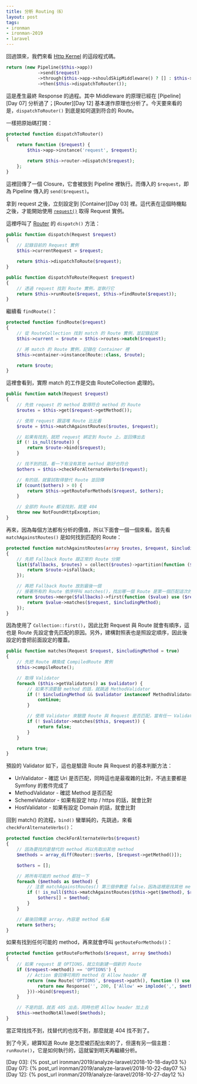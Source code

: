 ```yaml
---
title: 分析 Routing（6）
layout: post
tags:
- ironman
- ironman-2019
- laravel
---
```


回過頭來，我們來看 [Http Kernel][] 的這段程式碼。

```php
return (new Pipeline($this->app))
            ->send($request)
            ->through($this->app->shouldSkipMiddleware() ? [] : $this->middleware)
            ->then($this->dispatchToRouter());
```

這是產生最終 Response 的過程。其中 Middleware 的原理已經在 [Pipeline][Day 07] 分析過了；[Router][Day 12] 基本運作原理也分析了。今天要來看的是，`dispatchToRouter()` 到底是如何選到符合的 Route。

一樣把原始碼打開：

```php
protected function dispatchToRouter()
{
    return function ($request) {
        $this->app->instance('request', $request);

        return $this->router->dispatch($request);
    };
}
```

這裡回傳了一個 Closure，它會被放到 Pipeline 裡執行。而傳入的 `$request`，即為 Pipeline 傳入的 `send($request)`。

拿到 request 之後，立刻設定到 [Container][Day 03] 裡。這代表在這個時機點之後，才能開始使用 [`request()`](https://github.com/laravel/framework/blob/v5.7.6/src/Illuminate/Foundation/helpers.php#L718-L731) 取得 Request 實例。

這裡呼叫了 [Router][] 的 `dispatch()` 方法：

```php
public function dispatch(Request $request)
{
    // 記錄目前的 Request 實例
    $this->currentRequest = $request;

    return $this->dispatchToRoute($request);
}

public function dispatchToRoute(Request $request)
{
    // 透過 request 找到 Route 實例，並執行它
    return $this->runRoute($request, $this->findRoute($request));
}
```

繼續看 `findRoute()`：

```php
protected function findRoute($request)
{
    // 從 RouteCollection 找到 match 的 Route 實例，並記錄起來
    $this->current = $route = $this->routes->match($request);

    // 將 match 的 Route 實例，記錄在 Container 裡
    $this->container->instance(Route::class, $route);

    return $route;
}
```

這裡會看到，實際 match 的工作是交由 RouteCollection 處理的。

```php
public function match(Request $request)
{
    // 先依 request 的 method 取得符合 method 的 Route
    $routes = $this->get($request->getMethod());

    // 使用 request 跟這堆 Route 比比看
    $route = $this->matchAgainstRoutes($routes, $request);

    // 如果有找到，就把 request 綁定到 Route 上，並回傳出去
    if (! is_null($route)) {
        return $route->bind($request);
    }

    // 找不到的話，看一下有沒有其他 method 剛好也符合  
    $others = $this->checkForAlternateVerbs($request);

    // 有的話，就嘗試取得替代 Route 並回傳 
    if (count($others) > 0) {
        return $this->getRouteForMethods($request, $others);
    }

    // 全部的 Route 都沒找到，就是 404
    throw new NotFoundHttpException;
}
```

再來，因為每個方法都有分析的價值，所以下面會一個一個來看。首先看 `matchAgainstRoutes()` 是如何找到匹配的 Route：

```php
protected function matchAgainstRoutes(array $routes, $request, $includingMethod = true)
{
    // 先把 Fallback Route 跟正常的 Route 分開
    list($fallbacks, $routes) = collect($routes)->partition(function ($route) {
        return $route->isFallback;
    });

    // 再把 Fallback Route 放到最後一個
    // 接著所有的 Route 依序呼叫 matches()，找出哪一個 Route 是第一個匹配這次的 request 
    return $routes->merge($fallbacks)->first(function ($value) use ($request, $includingMethod) {
        return $value->matches($request, $includingMethod);
    });
}
```

因為使用了 `Collection::first()`，因此比對 Request 與 Route 就會有順序，這也是 Route 先設定會先匹配的原因。另外，建構對照表也是照設定順序，因此後設定的會把前面設定的覆蓋。

```php
public function matches(Request $request, $includingMethod = true)
{
    // 先把 Route 轉換成 CompiledRoute 實例
    $this->compileRoute();

    // 取得 Validator 
    foreach ($this->getValidators() as $validator) {
        // 如果不須要驗 method 的話，就跳過 MethodValidator
        if (! $includingMethod && $validator instanceof MethodValidator) {
            continue;
        }

        // 使用 Validator 來驗證 Route 與 Request 是否匹配，當有任一 Validator 不匹配的話，就會直接中止
        if (! $validator->matches($this, $request)) {
            return false;
        }
    }

    return true;
}
```

預設的 Validator 如下，這也是驗證 Route 與 Request 的基本判斷方法：

* UriValidator - 確認 Uri 是否匹配，同時這也是最複雜的比對，不過主要都是 Symfony 的套件完成了
* MethodValidator - 確認 Method 是否匹配
* SchemeValidator - 如果有設定 http / https 的話，就會比對
* HostValidator - 如果有設定 Domain 的話，就會比對

回到 match() 的流程，`bind()` 蠻單純的，先跳過，來看 `checkForAlternateVerbs()`：

```php
protected function checkForAlternateVerbs($request)
{
    // 因為要找的是替代的 method 所以先取出其他 method
    $methods = array_diff(Router::$verbs, [$request->getMethod()]);

    $others = [];

    // 將所有可能的 method 都找一下
    foreach ($methods as $method) {
        // 注意 matchAgainstRoutes() 第三個參數是 false，因為這裡是找其他 method 的可能性
        if (! is_null($this->matchAgainstRoutes($this->get($method), $request, false))) {
            $others[] = $method;
        }
    }

    // 最後回傳是 array，內容是 method 名稱
    return $others;
}
```

如果有找到任何可能的 method，再來就會呼叫 `getRouteForMethods()`：

```php
protected function getRouteForMethods($request, array $methods)
{
    // 如果 request 是 OPTIONS，就立刻創建一個新的 Route
    if ($request->method() == 'OPTIONS') {
        // Action 會回傳可用的 method 在 Allow header 裡 
        return (new Route('OPTIONS', $request->path(), function () use ($methods) {
            return new Response('', 200, ['Allow' => implode(',', $methods)]);
        }))->bind($request);
    }

    // 不是的話，就丟 405 出去，同時也把 Allow header 加上去
    $this->methodNotAllowed($methods);
}
```

當正常找找不到，找替代的也找不到，那麼就是 404 找不到了。

到了今天，總算知道 Route 是怎麼被匹配出來的了，但還有另一個主題：`runRoute()`，它是如何執行的，這就留到明天再繼續分析。

[Http Kernel]: https://github.com/laravel/framework/blob/v5.7.6/src/Illuminate/Foundation/Http/Kernel.php
[Router]: https://github.com/laravel/framework/blob/v5.7.6/src/Illuminate/Routing/Router.php

[Day 03]: {% post_url ironman/2019/analyze-laravel/2018-10-18-day03 %}
[Day 07]: {% post_url ironman/2019/analyze-laravel/2018-10-22-day07 %}
[Day 12]: {% post_url ironman/2019/analyze-laravel/2018-10-27-day12 %}
